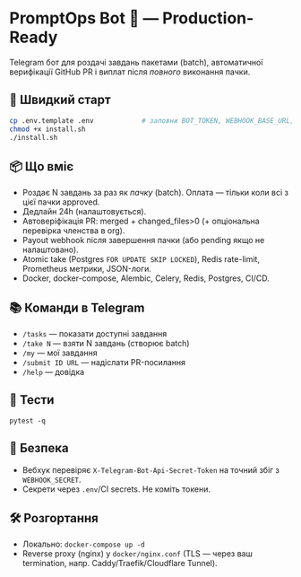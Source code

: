 # PromptOps Bot 🤖 — Production-Ready

Telegram бот для роздачі завдань пакетами (batch), автоматичної верифікації GitHub PR і виплат після *повного* виконання пачки.

## 🚀 Швидкий старт
```bash
cp .env.template .env            # заповни BOT_TOKEN, WEBHOOK_BASE_URL, WEBHOOK_SECRET, GITHUB_TOKEN
chmod +x install.sh
./install.sh
```

## 📦 Що вміє
- Роздає N завдань за раз як *пачку* (batch). Оплата — тільки коли всі з цієї пачки approved.
- Дедлайн 24h (налаштовується).
- Автоверіфікація PR: merged + changed_files>0 (+ опціональна перевірка членства в org).
- Payout webhook після завершення пачки (або pending якщо не налаштовано).
- Atomic take (Postgres `FOR UPDATE SKIP LOCKED`), Redis rate-limit, Prometheus метрики, JSON-логи.
- Docker, docker-compose, Alembic, Celery, Redis, Postgres, CI/CD.

## 📚 Команди в Telegram
- `/tasks` — показати доступні завдання
- `/take N` — взяти N завдань (створює batch)
- `/my` — мої завдання
- `/submit ID URL` — надіслати PR-посилання
- `/help` — довідка

## 🧪 Тести
```
pytest -q
```

## 🔐 Безпека
- Вебхук перевіряє `X-Telegram-Bot-Api-Secret-Token` на точний збіг з `WEBHOOK_SECRET`.
- Секрети через `.env`/CI secrets. Не коміть токени.

## 🛠 Розгортання
- Локально: `docker-compose up -d`
- Reverse proxy (nginx) у `docker/nginx.conf` (TLS — через ваш termination, напр. Caddy/Traefik/Cloudflare Tunnel).
